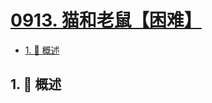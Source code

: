 # [0913. 猫和老鼠【困难】](https://github.com/tnotesjs/TNotes.leetcode/tree/main/notes/0913.%20%E7%8C%AB%E5%92%8C%E8%80%81%E9%BC%A0%E3%80%90%E5%9B%B0%E9%9A%BE%E3%80%91)

<!-- region:toc -->

- [1. 📝 概述](#1--概述)

<!-- endregion:toc -->

## 1. 📝 概述
